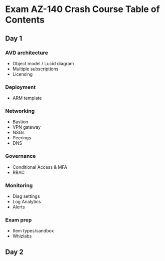 # Exam AZ-140 Crash Course Table of Contents

## Day 1

### AVD architecture

- Object model / Lucid diagram
- Multiple subscriptions
- Licensing

### Deployment

- ARM template

### Networking

- Bastion
- VPN gateway
- NSGs
- Peerings
- DNS

### Governance

- Conditional Access & MFA
- RBAC

### Monitoring

- Diag settings
- Log Analytics
- Alerts

### Exam prep

- Item types/sandbox
- Whizlabs


## Day 2

